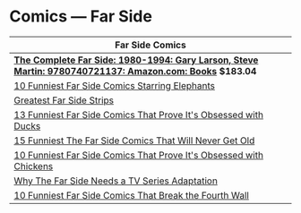 # Comics — Far Side 

| Far Side Comics |
|---|
| **[The Complete Far Side: 1980-1994: Gary Larson, Steve Martin: 9780740721137: Amazon.com: Books](https://www.amazon.com/Complete-Far-Side-1980-1994/dp/0740721135/ref=bmx_dp_5j8xbiro_sccl_2_1/139-4061656-3088856?pd_rd_w=AKqbL&content-id=amzn1.sym.1ad6a7e4-3d81-4546-a32b-8902c9f127c5&pf_rd_p=1ad6a7e4-3d81-4546-a32b-8902c9f127c5&pf_rd_r=TK8SZ3A1X6GSTSE0T7WV&pd_rd_wg=gmbnJ&pd_rd_r=29caf881-d843-423b-a9b7-4f4e0296bbf9&pd_rd_i=0740721135&psc=1 ) $183.04** |
| [10 Funniest Far Side Comics Starring Elephants](https://screenrant.com/10-funniest-far-side-comics-starring-elephants/ ) |
| [Greatest Far Side Strips](https://www.cbr.com/best-far-side-comic-strips/#damned-if-you-do-damned-if-you-don-39-t ) |
| [13 Funniest Far Side Comics That Prove It's Obsessed with Ducks](https://screenrant.com/funniest-far-side-comics-ducks-birds-dark/ ) |
| [15 Funniest The Far Side Comics That Will Never Get Old](https://screenrant.com/funniest-far-side-comics-gary-larson/#damned-if-you-do-damned-if-you-don-39-t ) |
| [10 Funniest Far Side Comics That Prove It's Obsessed with Chickens](https://screenrant.com/funniest-far-side-comics-chicken-birds-dark/ ) |
| [Why The Far Side Needs a TV Series Adaptation](https://movieweb.com/why-the-far-side-needs-a-tv-series-adaptation/ ) |
| [10 Funniest Far Side Comics That Break the Fourth Wall](https://screenrant.com/funniest-far-side-comics-meta-humor-fourth-wall/#sketchy-customers ) |
